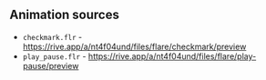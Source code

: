 ## Animation sources

* `checkmark.flr` - https://rive.app/a/nt4f04und/files/flare/checkmark/preview
* `play_pause.flr` - https://rive.app/a/nt4f04und/files/flare/play-pause/preview